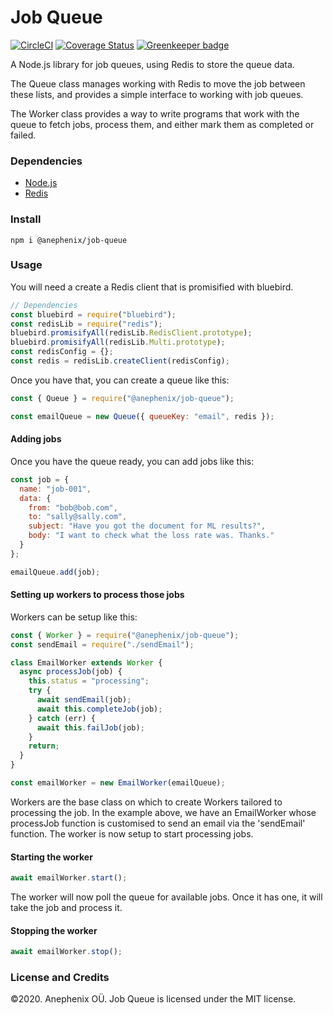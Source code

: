 # Job Queue

[![CircleCI](https://circleci.com/gh/anephenix/job-queue.svg?style=shield)](https://circleci.com/gh/anephenix/job-queue)
[![Coverage Status](https://coveralls.io/repos/github/anephenix/job-queue/badge.svg?branch=master)](https://coveralls.io/github/anephenix/job-queue?branch=master) [![Greenkeeper badge](https://badges.greenkeeper.io/anephenix/job-queue.svg)](https://greenkeeper.io/)

A Node.js library for job queues, using Redis to store the queue data.

The Queue class manages working with Redis to move the job between these
lists, and provides a simple interface to working with job queues.

The Worker class provides a way to write programs that work with the queue to
fetch jobs, process them, and either mark them as completed or failed.

### Dependencies

- [Node.js](https://nodejs.org)
- [Redis](https://redis.io)

### Install

```shell
npm i @anephenix/job-queue
```

### Usage

You will need a create a Redis client that is promisified with bluebird.

```javascript
// Dependencies
const bluebird = require("bluebird");
const redisLib = require("redis");
bluebird.promisifyAll(redisLib.RedisClient.prototype);
bluebird.promisifyAll(redisLib.Multi.prototype);
const redisConfig = {};
const redis = redisLib.createClient(redisConfig);
```

Once you have that, you can create a queue like this:

```javascript
const { Queue } = require("@anephenix/job-queue");

const emailQueue = new Queue({ queueKey: "email", redis });
```

#### Adding jobs

Once you have the queue ready, you can add jobs like this:

```javascript
const job = {
  name: "job-001",
  data: {
    from: "bob@bob.com",
    to: "sally@sally.com",
    subject: "Have you got the document for ML results?",
    body: "I want to check what the loss rate was. Thanks."
  }
};

emailQueue.add(job);
```

#### Setting up workers to process those jobs

Workers can be setup like this:

```javascript
const { Worker } = require("@anephenix/job-queue");
const sendEmail = require("./sendEmail");

class EmailWorker extends Worker {
  async processJob(job) {
    this.status = "processing";
    try {
      await sendEmail(job);
      await this.completeJob(job);
    } catch (err) {
      await this.failJob(job);
    }
    return;
  }
}

const emailWorker = new EmailWorker(emailQueue);
```

Workers are the base class on which to create Workers tailored to processing
the job. In the example above, we have an EmailWorker whose processJob
function is customised to send an email via the 'sendEmail' function. The
worker is now setup to start processing jobs.

#### Starting the worker

```javascript
await emailWorker.start();
```

The worker will now poll the queue for available jobs. Once it has one, it
will take the job and process it.

#### Stopping the worker

```javascript
await emailWorker.stop();
```

### License and Credits

&copy;2020. Anephenix OÜ. Job Queue is licensed under the MIT license.
